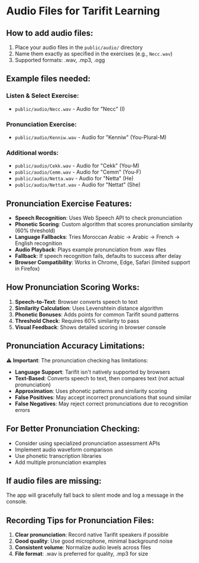 # Audio Files for Tarifit Learning

## How to add audio files:

1. Place your audio files in the `public/audio/` directory
2. Name them exactly as specified in the exercises (e.g., `Necc.wav`)
3. Supported formats: .wav, .mp3, .ogg

## Example files needed:
### Listen & Select Exercise:
- `public/audio/Necc.wav` - Audio for "Necc" (I)

### Pronunciation Exercise:
- `public/audio/Kenniw.wav` - Audio for "Kenniw" (You-Plural-M)

### Additional words:
- `public/audio/Cekk.wav` - Audio for "Cekk" (You-M)
- `public/audio/Cemm.wav` - Audio for "Cemm" (You-F)
- `public/audio/Netta.wav` - Audio for "Netta" (He)
- `public/audio/Nettat.wav` - Audio for "Nettat" (She)

## Pronunciation Exercise Features:
- **Speech Recognition**: Uses Web Speech API to check pronunciation
- **Phonetic Scoring**: Custom algorithm that scores pronunciation similarity (60% threshold)
- **Language Fallbacks**: Tries Moroccan Arabic → Arabic → French → English recognition
- **Audio Playback**: Plays example pronunciation from .wav files
- **Fallback**: If speech recognition fails, defaults to success after delay
- **Browser Compatibility**: Works in Chrome, Edge, Safari (limited support in Firefox)

## How Pronunciation Scoring Works:
1. **Speech-to-Text**: Browser converts speech to text
2. **Similarity Calculation**: Uses Levenshtein distance algorithm
3. **Phonetic Bonuses**: Adds points for common Tarifit sound patterns
4. **Threshold Check**: Requires 60% similarity to pass
5. **Visual Feedback**: Shows detailed scoring in browser console

## Pronunciation Accuracy Limitations:
⚠️ **Important**: The pronunciation checking has limitations:
- **Language Support**: Tarifit isn't natively supported by browsers
- **Text-Based**: Converts speech to text, then compares text (not actual pronunciation)
- **Approximation**: Uses phonetic patterns and similarity scoring
- **False Positives**: May accept incorrect pronunciations that sound similar
- **False Negatives**: May reject correct pronunciations due to recognition errors

## For Better Pronunciation Checking:
- Consider using specialized pronunciation assessment APIs
- Implement audio waveform comparison
- Use phonetic transcription libraries
- Add multiple pronunciation examples

## If audio files are missing:
The app will gracefully fall back to silent mode and log a message in the console.

## Recording Tips for Pronunciation Files:
1. **Clear pronunciation**: Record native Tarifit speakers if possible
2. **Good quality**: Use good microphone, minimal background noise
3. **Consistent volume**: Normalize audio levels across files
4. **File format**: .wav is preferred for quality, .mp3 for size
